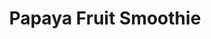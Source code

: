 ---
title: Papaya Fruit Smoothie
price: 18.00
tags: ["dog-collars"]
description: 
size: All
fields: papaya-fruit-smoothie
templateKey: product-page-layout
image: catty/papaya-fruit-smoothie.png
customField: 
    name: Select Size
    values: [{name: 'XSmall', priceChange: 0}, {name: 'Small', priceChange: 2},{name: 'Medium', priceChange: 5.00},{name: 'Large', priceChange: 7.00}, {name: 'XLarge', priceChange: 12 }]
---